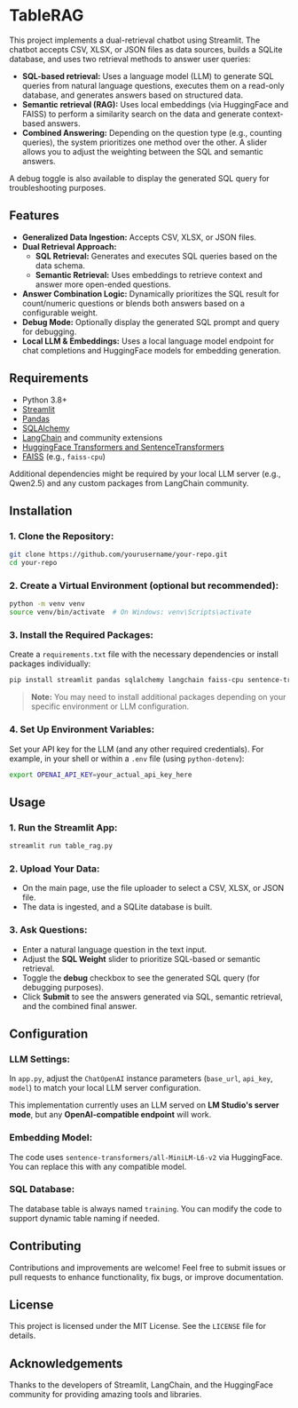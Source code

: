 # TableRAG

This project implements a dual-retrieval chatbot using Streamlit. The chatbot accepts CSV, XLSX, or JSON files as data sources, builds a SQLite database, and uses two retrieval methods to answer user queries:

- **SQL-based retrieval:** Uses a language model (LLM) to generate SQL queries from natural language questions, executes them on a read-only database, and generates answers based on structured data.
- **Semantic retrieval (RAG):** Uses local embeddings (via HuggingFace and FAISS) to perform a similarity search on the data and generate context-based answers.
- **Combined Answering:** Depending on the question type (e.g., counting queries), the system prioritizes one method over the other. A slider allows you to adjust the weighting between the SQL and semantic answers.

A debug toggle is also available to display the generated SQL query for troubleshooting purposes.

## Features

- **Generalized Data Ingestion:** Accepts CSV, XLSX, or JSON files.
- **Dual Retrieval Approach:**
  - **SQL Retrieval:** Generates and executes SQL queries based on the data schema.
  - **Semantic Retrieval:** Uses embeddings to retrieve context and answer more open-ended questions.
- **Answer Combination Logic:** Dynamically prioritizes the SQL result for count/numeric questions or blends both answers based on a configurable weight.
- **Debug Mode:** Optionally display the generated SQL prompt and query for debugging.
- **Local LLM & Embeddings:** Uses a local language model endpoint for chat completions and HuggingFace models for embedding generation.

## Requirements

- Python 3.8+
- [Streamlit](https://streamlit.io/)
- [Pandas](https://pandas.pydata.org/)
- [SQLAlchemy](https://www.sqlalchemy.org/)
- [LangChain](https://github.com/hwchase17/langchain) and community extensions
- [HuggingFace Transformers and SentenceTransformers](https://huggingface.co/)
- [FAISS](https://github.com/facebookresearch/faiss) (e.g., `faiss-cpu`)

Additional dependencies might be required by your local LLM server (e.g., Qwen2.5) and any custom packages from LangChain community.

## Installation

### 1. Clone the Repository:

```bash
git clone https://github.com/yourusername/your-repo.git
cd your-repo
```

### 2. Create a Virtual Environment (optional but recommended):

```bash
python -m venv venv
source venv/bin/activate  # On Windows: venv\Scripts\activate
```

### 3. Install the Required Packages:

Create a `requirements.txt` file with the necessary dependencies or install packages individually:

```bash
pip install streamlit pandas sqlalchemy langchain faiss-cpu sentence-transformers
```

> **Note:** You may need to install additional packages depending on your specific environment or LLM configuration.

### 4. Set Up Environment Variables:

Set your API key for the LLM (and any other required credentials). For example, in your shell or within a `.env` file (using `python-dotenv`):

```bash
export OPENAI_API_KEY=your_actual_api_key_here
```

## Usage

### 1. Run the Streamlit App:

```bash
streamlit run table_rag.py
```

### 2. Upload Your Data:

- On the main page, use the file uploader to select a CSV, XLSX, or JSON file.
- The data is ingested, and a SQLite database is built.

### 3. Ask Questions:

- Enter a natural language question in the text input.
- Adjust the **SQL Weight** slider to prioritize SQL-based or semantic retrieval.
- Toggle the **debug** checkbox to see the generated SQL query (for debugging purposes).
- Click **Submit** to see the answers generated via SQL, semantic retrieval, and the combined final answer.

## Configuration

### LLM Settings:
In `app.py`, adjust the `ChatOpenAI` instance parameters (`base_url`, `api_key`, `model`) to match your local LLM server configuration.

This implementation currently uses an LLM served on **LM Studio's server mode**, but any **OpenAI-compatible endpoint** will work.

### Embedding Model:
The code uses `sentence-transformers/all-MiniLM-L6-v2` via HuggingFace. You can replace this with any compatible model.

### SQL Database:
The database table is always named `training`. You can modify the code to support dynamic table naming if needed.

## Contributing

Contributions and improvements are welcome! Feel free to submit issues or pull requests to enhance functionality, fix bugs, or improve documentation.

## License

This project is licensed under the MIT License. See the `LICENSE` file for details.

## Acknowledgements

Thanks to the developers of Streamlit, LangChain, and the HuggingFace community for providing amazing tools and libraries.

